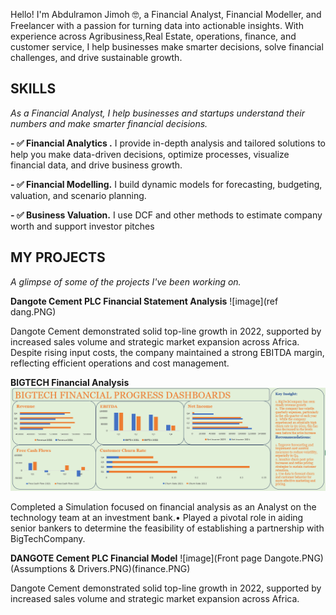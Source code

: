 Hello! I'm Abdulramon Jimoh 🤓, a Financial Analyst, Financial Modeller, and Freelancer with a passion for turning data into actionable insights. With experience across Agribusiness,Real Estate, operations, finance, and customer service,  I help businesses make smarter decisions, solve financial challenges, and drive sustainable growth.
<!--Mention your top/relevant skills here - core and soft skills-->
## SKILLS

*As a Financial Analyst, I help businesses and startups understand their numbers and make smarter financial decisions.*

**- ✅ Financial Analytics .**
I provide in-depth analysis and tailored solutions to help you make data-driven decisions, optimize processes, visualize financial data, and drive business growth. 

**- ✅ Financial Modelling.**
I build dynamic models for forecasting, budgeting, valuation, and scenario planning.

**- ✅ Business Valuation.**
I use DCF and other methods to estimate company worth and support investor pitches

<!--Section 2: List 3-4 key projects-->
## MY PROJECTS 
*A glimpse of some of the projects I've been working on.*

**Dangote Cement PLC Financial Statement Analysis**
 ![image](ref dang.PNG)
 
 Dangote Cement demonstrated solid top-line growth in 2022, supported by increased sales volume and strategic market expansion across Africa. Despite rising input costs, the company maintained a strong EBITDA margin, reflecting efficient operations and cost management.
 
 **BIGTECH Financial Analysis**
 ![image](Quarterly.PNG)

  Completed a Simulation focused on financial analysis as an Analyst on the technology team at an investment bank.•	Played a pivotal role in aiding senior bankers to determine the feasibility of establishing a partnership with BigTechCompany.
 
 **DANGOTE Cement PLC Financial Model**
 ![image](Front page Dangote.PNG)(Assumptions & Drivers.PNG)(finance.PNG)

Dangote Cement demonstrated solid top-line growth in 2022, supported by increased sales volume and strategic market expansion across Africa.
